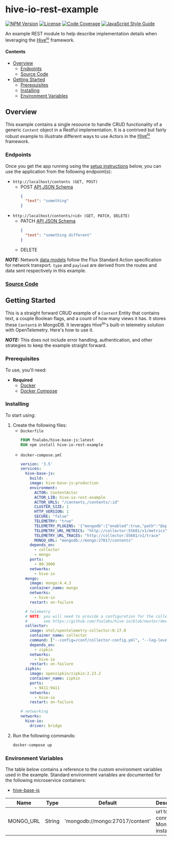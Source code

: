 # hive-io-rest-example

[![NPM Version][npm-image]][npm-url]
[![License][license-image]][license-url]
[![Code Coverage][codecov-image]][codecov-url]
[![JavaScript Style Guide][style-image]][style-url]

An example REST module to help describe implementation details when leveraging the [Hive<sup>io</sup>](https://hiveframework.io) framework.

#### Contents

- [Overview](#overview)
    - [Endpoints](#endpoints)
    - [Source Code](#source-code)
- [Getting Started](#getting-started)
    - [Prerequisites](#prerequisites)
    - [Installing](#installing)
    - [Environment Variables](#environment-variables)

## Overview

This example contains a single resource to handle CRUD functionality of a generic `Content` object in a Restful implementation. It is a contrived but fairly robust example to illustrate different ways to use Actors in the [Hive<sup>io</sup>](https://hiveframework.io) framework.

### Endpoints

Once you get the app running using the [setup instructions](#getting-started) below, you can use the application from the following endpoint(s):

- `http://localhost/contents (GET, POST)`
    - POST [API JSON Schema](https://github.com/fnalabs/hive-io/blob/master/packages/hive-js-rest-example/src/schemas/json/Content.json)
        ```json
        {
          "text": "something"
        }
        ```
- `http://localhost/contents/<id> (GET, PATCH, DELETE)`
    - PATCH [API JSON Schema](https://github.com/fnalabs/hive-io/blob/master/packages/hive-js-rest-example/src/schemas/json/Content.json)
        ```json
        {
          "text": "something different"
        }
        ```
    - DELETE

***NOTE:*** Network [data models](https://hiveframework.io/model) follow the Flux Standard Action specification for network transport. `type` and `payload` are derived from the routes and data sent respectively in this example.

### [Source Code](https://github.com/fnalabs/hive-io/tree/master/packages/hive-js-rest-example)

## Getting Started

This is a straight forward CRUD example of a `Content` Entity that contains text, a couple Boolean flags, and a count of how many views it has. It stores these `Content`s in MongoDB. It leverages Hive<sup>io</sup>'s built-in telemetry solution with OpenTelemetry. Here's how to use it.

***NOTE:*** This does not include error handling, authentication, and other strategies to keep the example straight forward.

### Prerequisites

To use, you'll need:

- **Required**
    - [Docker](https://www.docker.com)
    - [Docker Compose](https://docs.docker.com/compose/)

### Installing

To start using:

1. Create the following files:
    - `Dockerfile`
        ```dockerfile
        FROM fnalabs/hive-base-js:latest
        RUN npm install hive-io-rest-example
        ```
    - `docker-compose.yml`
        ```yml
        version: '3.5'
        services:
          hive-base-js:
            build: .
            image: hive-base-js:production
            environment:
              ACTOR: ContentActor
              ACTOR_LIB: hive-io-rest-example
              ACTOR_URLS: "/contents,/contents/:id"
              CLUSTER_SIZE: 1
              HTTP_VERSION: 1
              SECURE: "false"
              TELEMETRY: "true"
              TELEMETRY_PLUGINS: '{"mongodb":{"enabled":true,"path":"@opentelemetry/plugin-mongodb"},"mongoose":{"enabled":true,"path":"@wdalmut/opentelemetry-plugin-mongoose"}}'
              TELEMETRY_URL_METRICS: "http://collector:55681/v1/metrics"
              TELEMETRY_URL_TRACES: "http://collector:55681/v1/trace"
              MONGO_URL: "mongodb://mongo:27017/contents"
            depends_on:
              - collector
              - mongo
            ports:
              - 80:3000
            networks:
              - hive-io
          mongo:
            image: mongo:4.4.3
            container_name: mongo
            networks:
              - hive-io
            restart: on-failure

          # telemetry
          # NOTE: you will need to provide a configuration for the collector
          #       see https://github.com/fnalabs/hive-io/blob/master/dev/collector/collector-config.yml
          collector:
            image: otel/opentelemetry-collector:0.17.0
            container_name: collector
            command: ["--config=/conf/collector-config.yml", "--log-level=ERROR"]
            depends_on:
              - zipkin
            networks:
              - hive-io
            restart: on-failure
          zipkin:
            image: openzipkin/zipkin:2.23.2
            container_name: zipkin
            ports:
              - 9411:9411
            networks:
              - hive-io
            restart: on-failure

        # networking
        networks:
          hive-io:
            driver: bridge
        ```
2. Run the following commands:
    ```sh
    docker-compose up
    ```

### Environment Variables

The table below contains a reference to the custom environment variables used in the example. Standard environment variables are documented for the following microservice containers:

- [hive-base-js](https://github.com/fnalabs/hive-io/tree/master/containers/hive-base-js#environment-variables)

Name               | Type    | Default                          | Description
------------------ | ------- | -------------------------------- | -------------------------------------------------------
MONGO_URL          | String  | 'mongodb://mongo:27017/content'  | url to connect to MongoDB instance

[npm-image]: https://img.shields.io/npm/v/hive-io-rest-example.svg
[npm-url]: https://www.npmjs.com/package/hive-io-rest-example

[license-image]: https://img.shields.io/badge/License-Apache%202.0-blue.svg
[license-url]: https://github.com/fnalabs/hive-io/blob/master/packages/hive-js-rest-example/LICENSE

[codecov-image]: https://codecov.io/gh/fnalabs/hive-io/branch/master/graph/badge.svg
[codecov-url]: https://codecov.io/gh/fnalabs/hive-io

[style-image]: https://img.shields.io/badge/code_style-standard-brightgreen.svg
[style-url]: https://standardjs.com
